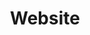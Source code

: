 ---
title: "Website"
changelog:
  - 2025-09-29 Add recursio demo
  - 2025-09-08 Add vibesort demo
  - 2025-07-19 Add remastered songs for <span class="fa fa-music" aria-hidden="true" style="cursor:pointer"></span> easter egg
  - 2025-06-16 Add sea-block demo
  - 2025-06-11 Add css-workshop demo
  - 2025-06-03 Add endless-workshop demo
  - 2025-05-25 Add marble-workshop demo
  - 2025-04-30 Add puppy-workshop demo
  - 2025-04-06 Add tremolo demo
  - 2025-03-09 Add snake-support demo
  - 2025-03-02 Automated test reports on more... page
  - 2025-02-13 Add pixel-art-workflow demo
  - 2025-01-19 Add ski-stunt demo
  - 2025-01-06 Share url params with iframe (used for collide-o-scope)
  - 2025-01-05 Add fullscreen button and make quit buttons exit fullscreen
  - 2024-12-31 Support zipped assets and fullscreen iframe like itch.io
  - 2024-12-29 Add music easter egg on more... page
  - 2024-12-07 Add sketch-ball demo
  - 2024-11-26 Remove "technique" pages, switch to simple tag filters on more... page
  - 2024-11-25 Add cube-dance demo
  - 2024-11-17 Add rocket-car demo
  - 2024-11-10 Add avalanche demo
  - 2024-11-02 Add itsudoku demo
  - 2024-10-27 Add boating-school demo
  - 2024-10-21 Add changelog and update more... page
  - 2024-10-20 Add rail-layer demo
  - 2024-10-12 Add collide-o-scope demo
  - 2024-10-06 Add orbital launch demo
  - 2024-10-01 Set up jekyll site
---
